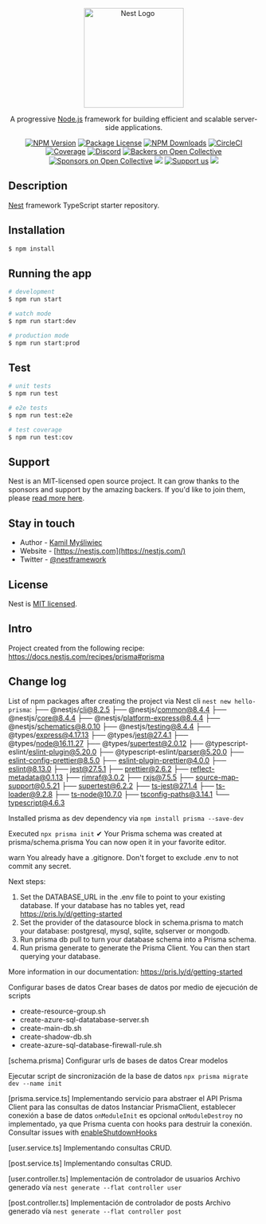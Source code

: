 <p align="center">
  <a href="http://nestjs.com/" target="blank"><img src="https://nestjs.com/img/logo-small.svg" width="200" alt="Nest Logo" /></a>
</p>

[circleci-image]: https://img.shields.io/circleci/build/github/nestjs/nest/master?token=abc123def456
[circleci-url]: https://circleci.com/gh/nestjs/nest

  <p align="center">A progressive <a href="http://nodejs.org" target="_blank">Node.js</a> framework for building efficient and scalable server-side applications.</p>
    <p align="center">
<a href="https://www.npmjs.com/~nestjscore" target="_blank"><img src="https://img.shields.io/npm/v/@nestjs/core.svg" alt="NPM Version" /></a>
<a href="https://www.npmjs.com/~nestjscore" target="_blank"><img src="https://img.shields.io/npm/l/@nestjs/core.svg" alt="Package License" /></a>
<a href="https://www.npmjs.com/~nestjscore" target="_blank"><img src="https://img.shields.io/npm/dm/@nestjs/common.svg" alt="NPM Downloads" /></a>
<a href="https://circleci.com/gh/nestjs/nest" target="_blank"><img src="https://img.shields.io/circleci/build/github/nestjs/nest/master" alt="CircleCI" /></a>
<a href="https://coveralls.io/github/nestjs/nest?branch=master" target="_blank"><img src="https://coveralls.io/repos/github/nestjs/nest/badge.svg?branch=master#9" alt="Coverage" /></a>
<a href="https://discord.gg/G7Qnnhy" target="_blank"><img src="https://img.shields.io/badge/discord-online-brightgreen.svg" alt="Discord"/></a>
<a href="https://opencollective.com/nest#backer" target="_blank"><img src="https://opencollective.com/nest/backers/badge.svg" alt="Backers on Open Collective" /></a>
<a href="https://opencollective.com/nest#sponsor" target="_blank"><img src="https://opencollective.com/nest/sponsors/badge.svg" alt="Sponsors on Open Collective" /></a>
  <a href="https://paypal.me/kamilmysliwiec" target="_blank"><img src="https://img.shields.io/badge/Donate-PayPal-ff3f59.svg"/></a>
    <a href="https://opencollective.com/nest#sponsor"  target="_blank"><img src="https://img.shields.io/badge/Support%20us-Open%20Collective-41B883.svg" alt="Support us"></a>
  <a href="https://twitter.com/nestframework" target="_blank"><img src="https://img.shields.io/twitter/follow/nestframework.svg?style=social&label=Follow"></a>
</p>
  <!--[![Backers on Open Collective](https://opencollective.com/nest/backers/badge.svg)](https://opencollective.com/nest#backer)
  [![Sponsors on Open Collective](https://opencollective.com/nest/sponsors/badge.svg)](https://opencollective.com/nest#sponsor)-->

## Description

[Nest](https://github.com/nestjs/nest) framework TypeScript starter repository.

## Installation

```bash
$ npm install
```

## Running the app

```bash
# development
$ npm run start

# watch mode
$ npm run start:dev

# production mode
$ npm run start:prod
```

## Test

```bash
# unit tests
$ npm run test

# e2e tests
$ npm run test:e2e

# test coverage
$ npm run test:cov
```

## Support

Nest is an MIT-licensed open source project. It can grow thanks to the sponsors and support by the amazing backers. If you'd like to join them, please [read more here](https://docs.nestjs.com/support).

## Stay in touch

- Author - [Kamil Myśliwiec](https://kamilmysliwiec.com)
- Website - [https://nestjs.com](https://nestjs.com/)
- Twitter - [@nestframework](https://twitter.com/nestframework)

## License

Nest is [MIT licensed](LICENSE).

## Intro
Project created from the following recipe: https://docs.nestjs.com/recipes/prisma#prisma


## Change log
List of npm packages after creating the project via Nest cli `nest new hello-prisma`:
├── @nestjs/cli@8.2.5
├── @nestjs/common@8.4.4
├── @nestjs/core@8.4.4
├── @nestjs/platform-express@8.4.4
├── @nestjs/schematics@8.0.10
├── @nestjs/testing@8.4.4
├── @types/express@4.17.13
├── @types/jest@27.4.1
├── @types/node@16.11.27
├── @types/supertest@2.0.12
├── @typescript-eslint/eslint-plugin@5.20.0
├── @typescript-eslint/parser@5.20.0
├── eslint-config-prettier@8.5.0
├── eslint-plugin-prettier@4.0.0
├── eslint@8.13.0
├── jest@27.5.1
├── prettier@2.6.2
├── reflect-metadata@0.1.13
├── rimraf@3.0.2
├── rxjs@7.5.5
├── source-map-support@0.5.21
├── supertest@6.2.2
├── ts-jest@27.1.4
├── ts-loader@9.2.8
├── ts-node@10.7.0
├── tsconfig-paths@3.14.1
└── typescript@4.6.3

Installed prisma as dev dependency via `npm install prisma --save-dev`

Executed `npx prisma init`
✔ Your Prisma schema was created at prisma/schema.prisma
  You can now open it in your favorite editor.

warn You already have a .gitignore. Don't forget to exclude .env to not commit any secret.

Next steps:
1. Set the DATABASE_URL in the .env file to point to your existing database. If your database has no tables yet, read https://pris.ly/d/getting-started
2. Set the provider of the datasource block in schema.prisma to match your database: postgresql, mysql, sqlite, sqlserver or mongodb.
3. Run prisma db pull to turn your database schema into a Prisma schema.
4. Run prisma generate to generate the Prisma Client. You can then start querying your database.

More information in our documentation:
https://pris.ly/d/getting-started

Configurar bases de datos
Crear bases de datos por medio de ejecución de scripts 
* create-resource-group.sh
* create-azure-sql-datatabase-server.sh
* create-main-db.sh
* create-shadow-db.sh
* create-azure-sql-database-firewall-rule.sh

[schema.prisma]
Configurar urls de bases de datos
Crear modelos

Ejecutar script de sincronización de la base de datos
`npx prisma migrate dev --name init`

[prisma.service.ts]
Implementando servicio para abstraer el API Prisma Client para las consultas de datos
Instanciar PrismaClient, establecer conexión a base de datos
`onModuleInit` es opcional
`onModuleDestroy` no implementado, ya que Prisma cuenta con hooks para destruir la conexión.
Consultar issues with [enableShutdownHooks](https://docs.nestjs.com/recipes/prisma#issues-with-enableshutdownhooks)

[user.service.ts]
Implementando consultas CRUD.

[post.service.ts]
Implementando consultas CRUD.

[user.controller.ts]
Implementación de controlador de usuarios
Archivo generado vía `nest generate --flat controller user`

[post.controller.ts]
Implementación de controlador de posts
Archivo generado vía `nest generate --flat controller post`





